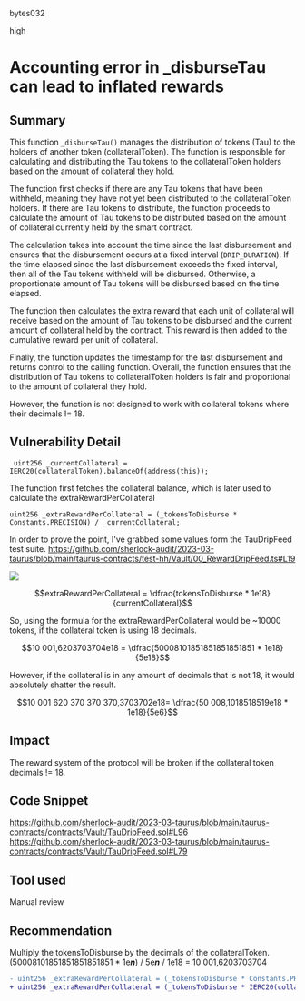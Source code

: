 bytes032

high

# Accounting error in _disburseTau can lead to inflated rewards


## Summary

This function `_disburseTau()` manages the distribution of tokens (Tau) to the holders of another token (collateralToken). The function is responsible for calculating and distributing the Tau tokens to the collateralToken holders based on the amount of collateral they hold.

The function first checks if there are any Tau tokens that have been withheld, meaning they have not yet been distributed to the collateralToken holders. If there are Tau tokens to distribute, the function proceeds to calculate the amount of Tau tokens to be distributed based on the amount of collateral currently held by the smart contract.

The calculation takes into account the time since the last disbursement and ensures that the disbursement occurs at a fixed interval (`DRIP_DURATION`). If the time elapsed since the last disbursement exceeds the fixed interval, then all of the Tau tokens withheld will be disbursed. Otherwise, a proportionate amount of Tau tokens will be disbursed based on the time elapsed.

The function then calculates the extra reward that each unit of collateral will receive based on the amount of Tau tokens to be disbursed and the current amount of collateral held by the contract. This reward is then added to the cumulative reward per unit of collateral.

Finally, the function updates the timestamp for the last disbursement and returns control to the calling function. Overall, the function ensures that the distribution of Tau tokens to collateralToken holders is fair and proportional to the amount of collateral they hold.

However, the function is not designed to work with collateral tokens where their decimals != 18.

## Vulnerability Detail

```solidity
 uint256 _currentCollateral = IERC20(collateralToken).balanceOf(address(this));
```

The function first fetches the collateral balance, which is later used to calculate the extraRewardPerCollateral

```solidity
uint256 _extraRewardPerCollateral = (_tokensToDisburse * Constants.PRECISION) / _currentCollateral;
```

In order to prove the point, I've grabbed some values form the TauDripFeed test suite. 
https://github.com/sherlock-audit/2023-03-taurus/blob/main/taurus-contracts/test-hh/Vault/00_RewardDripFeed.ts#L19

![](https://i.imgur.com/DB2PYTW.jpg)

$$extraRewardPerCollateral = \dfrac{tokensToDisburse * 1e18}{currentCollateral}$$

So, using the formula for the extraRewardPerCollateral would be ~10000 tokens, if the collateral token is using 18 decimals. 

$$10 001,6203703704e18 = \dfrac{50008101851851851851851 * 1e18}{5e18}$$

However, if the collateral is in any amount of decimals that is not 18, it would absolutely shatter the result. 

$$10 001 620 370 370 370,3703702e18= \dfrac{50 008,1018518519e18 * 1e18}{5e6}$$

## Impact

The reward system of the protocol will be broken if the collateral token decimals != 18.

## Code Snippet
https://github.com/sherlock-audit/2023-03-taurus/blob/main/taurus-contracts/contracts/Vault/TauDripFeed.sol#L96
https://github.com/sherlock-audit/2023-03-taurus/blob/main/taurus-contracts/contracts/Vault/TauDripFeed.sol#L79

## Tool used
Manual review

## Recommendation

Multiply the tokensToDisburse by the decimals of the collateralToken.
(50008101851851851851851 * 1e***n***) / 5e***n*** / 1e18 = 10 001,6203703704


```diff
- uint256 _extraRewardPerCollateral = (_tokensToDisburse * Constants.PRECISION) / _currentCollateral;
+ uint256 _extraRewardPerCollateral = (_tokensToDisburse * IERC20(collateralToken).decimals()) / _currentCollateral;
```
